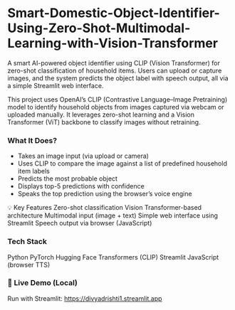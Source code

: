 # Smart-Domestic-Object-Identifier-Using-Zero-Shot-Multimodal-Learning-with-Vision-Transformer
A smart AI-powered object identifier using CLIP (Vision Transformer) for zero-shot classification of household items. Users can upload or capture images, and the system predicts the object label with speech output, all via a simple Streamlit web interface.

This project uses OpenAI’s CLIP (Contrastive Language–Image Pretraining) model to identify household objects from images captured via webcam or uploaded manually. It leverages zero-shot learning and a Vision Transformer (ViT) backbone to classify images without retraining.

###  What It Does?
- Takes an image input (via upload or camera)
- Uses CLIP to compare the image against a list of predefined household item labels
- Predicts the most probable object
- Displays top-5 predictions with confidence
- Speaks the top prediction using the browser’s voice engine

💡 Key Features
Zero-shot classification
Vision Transformer-based architecture
Multimodal input (image + text)
Simple web interface using Streamlit
Speech output via browser (JavaScript)

### Tech Stack
Python
PyTorch
Hugging Face Transformers (CLIP)
Streamlit
JavaScript (browser TTS)


### 🚀 Live Demo (Local)
Run with Streamlit:
https://divyadrishti1.streamlit.app





